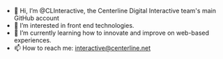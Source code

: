 - 👋 Hi, I’m @CLInteractive, the Centerline Digital Interactive team's main GitHub account
- 👀 I’m interested in front end technologies.
- 🌱 I’m currently learning how to innovate and improve on web-based experiences.
- 📫 How to reach me: interactive@centerline.net

<!---
CLInteractive/CLInteractive is a ✨ special ✨ repository because its `README.md` (this file) appears on your GitHub profile.
You can click the Preview link to take a look at your changes.
--->
